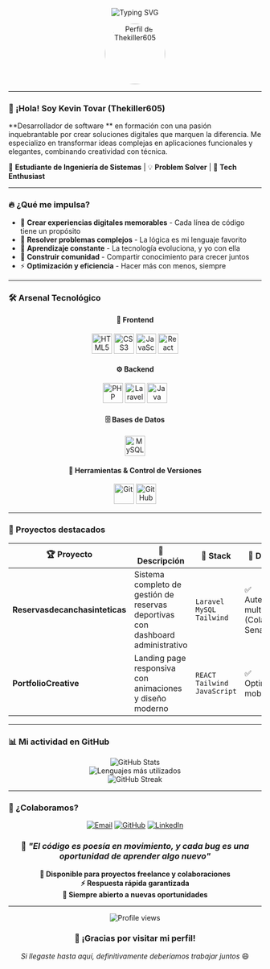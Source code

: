 <!-- Encabezado animado -->
<!-- Encabezado animado -->
<p align="center">
  <img src="https://readme-typing-svg.demolab.com?font=Fira+Code&pause=1000&color=1EFFB1&width=435&lines=Hola%2C+soy+Kevin+Tovar+%F0%9F%91%8B;Desarrollador+Full+Stack+en+formaci%C3%B3n;Transformando+ideas+en+c%C3%B3digo+funcional;Siempre+aprendiendo%2C+siempre+creciendo+%F0%9F%9A%80" alt="Typing SVG" />
</p>
<div align="center">
  <img src="https://avatars.githubusercontent.com/u/109679975?v=4" width="120" style="border-radius: 50%;" alt="Perfil de Thekiller605" />
</div>


---

###                                            👋 ¡Hola! Soy Kevin Tovar (Thekiller605)

**Desarrollador de software ** en formación con una pasión inquebrantable por crear soluciones digitales que marquen la diferencia. Me especializo en transformar ideas complejas en aplicaciones funcionales y elegantes, combinando creatividad con técnica.

🎯 **Estudiante de Ingeniería de Sistemas** | 💡 **Problem Solver** | 🚀 **Tech Enthusiast**

---

### 🔥 ¿Qué me impulsa?

- 🎨 **Crear experiencias digitales memorables** - Cada línea de código tiene un propósito
- 🧠 **Resolver problemas complejos** - La lógica es mi lenguaje favorito
- 🌱 **Aprendizaje constante** - La tecnología evoluciona, y yo con ella
- 🤝 **Construir comunidad** - Compartir conocimiento para crecer juntos
- ⚡ **Optimización y eficiencia** - Hacer más con menos, siempre

---

### 🛠️ Arsenal Tecnológico

<div align="center">

#### 🎨 Frontend
<p>
  <img src="https://cdn.jsdelivr.net/gh/devicons/devicon/icons/html5/html5-original.svg" width="40" title="HTML5" />
  <img src="https://cdn.jsdelivr.net/gh/devicons/devicon/icons/css3/css3-original.svg" width="40" title="CSS3" />
  <img src="https://cdn.jsdelivr.net/gh/devicons/devicon/icons/javascript/javascript-original.svg" width="40" title="JavaScript" />
  <img src="https://cdn.jsdelivr.net/gh/devicons/devicon/icons/react/react-original.svg" width="40" title="React" />
</p>

#### ⚙️ Backend
<p>
  <img src="https://cdn.jsdelivr.net/gh/devicons/devicon/icons/php/php-original.svg" width="40" title="PHP" />
  <img src="https://cdn.jsdelivr.net/gh/devicons/devicon@latest/icons/laravel/laravel-original.svg" width="40" title="Laravel" />
  <img src="https://cdn.jsdelivr.net/gh/devicons/devicon/icons/java/java-original.svg" width="40" title="Java" />
</p>

#### 🗄️ Bases de Datos
<p>
  <img src="https://cdn.jsdelivr.net/gh/devicons/devicon/icons/mysql/mysql-original.svg" width="40" title="MySQL" />
</p>

#### 🔧 Herramientas & Control de Versiones
<p>
  <img src="https://cdn.jsdelivr.net/gh/devicons/devicon/icons/git/git-original.svg" width="40" title="Git" />
  <img src="https://cdn.jsdelivr.net/gh/devicons/devicon/icons/github/github-original-wordmark.svg" width="40" title="GitHub" />
</p>

</div>

---

### 

### 💼 Proyectos destacados

<div align="center">

| 🏆 Proyecto | 📝 Descripción | 🔧 Stack | 🌟 Destacado |
|------------|----------------|----------|-------------|
| **Reservasdecanchasinteticas** | Sistema completo de gestión de reservas deportivas con dashboard administrativo | `Laravel` `MySQL` `Tailwind` | ✅ Autenticación multi-rol (Colaborativo-Sena) |
| **PortfolioCreative** | Landing page responsiva con animaciones y diseño moderno | `REACT` `Tailwind` `JavaScript` | ✅ Optimización mobile-first |


</div>

---

### 📊 Mi actividad en GitHub

<div align="center">
  <img src="https://github-readme-stats.vercel.app/api?username=Thekiller605&show_icons=true&theme=tokyonight&hide=issues&count_private=true&include_all_commits=true" alt="GitHub Stats" />
  <br />
  <img src="https://github-readme-stats.vercel.app/api/top-langs/?username=Thekiller605&layout=compact&theme=tokyonight&langs_count=8" alt="Lenguajes más utilizados" />
</div>

<div align="center">
  <img src="https://github-readme-streak-stats.herokuapp.com/?user=Thekiller605&theme=tokyonight" alt="GitHub Streak" />
</div>

---

### 🌟 ¿Colaboramos?

<div align="center">

[![Email](https://img.shields.io/badge/Email-D14836?style=for-the-badge&logo=gmail&logoColor=white)](mailto:cuentakevintovar@gmail.com)
[![GitHub](https://img.shields.io/badge/GitHub-100000?style=for-the-badge&logo=github&logoColor=white)](https://github.com/Thekiller605)
[![LinkedIn](https://img.shields.io/badge/LinkedIn-0077B5?style=for-the-badge&logo=linkedin&logoColor=white)](https://www.linkedin.com/in/kevin-tovar-saavedra-96575b275/)

</div>

<div align="center">

### 💭 *"El código es poesía en movimiento, y cada bug es una oportunidad de aprender algo nuevo"*

**🎯 Disponible para proyectos freelance y colaboraciones**  
**⚡ Respuesta rápida garantizada**  
**🤝 Siempre abierto a nuevas oportunidades**

</div>

---

<div align="center">
  <img src="https://komarev.com/ghpvc/?username=Thekiller605&color=1EFFB1&style=flat-square&label=Visitors" alt="Profile views" />
</div>

<div align="center">

### 🚀 ¡Gracias por visitar mi perfil!
*Si llegaste hasta aquí, definitivamente deberíamos trabajar juntos* 😄

</div>

<!---
Thekiller605/Thekiller605 is a ✨ special ✨ repository because its `README.md` (this file) appears on your GitHub profile.
You can click the Preview link to take a look at your changes.
--->
